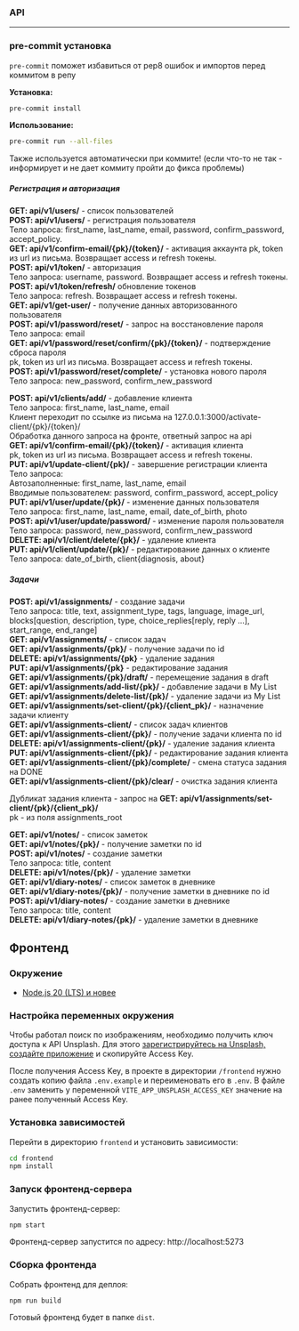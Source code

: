 ### API

---
### pre-commit установка

`pre-commit` поможет избавиться от pep8 ошибок и импортов перед коммитом в репу

**Установка:**
```bash
pre-commit install
```

**Использование:**
```bash
pre-commit run --all-files
```

Также используется автоматически при коммите! (если что-то не так - информирует
 и не дает коммиту пройти до фикса проблемы)

##### Регистрация и авторизация
**GET: api/v1/users/** - список пользователей  
**POST: api/v1/users/** - регистрация пользователя  
Тело запроса: first_name, last_name, email, password, confirm_password, accept_policy.  
**GET: api/v1/confirm-email/{pk}/{token}/**  - активация аккаунта
pk, token из url из письма. Возвращает access и refresh токены.  
**POST: api/v1/token/** - авторизация  
Тело запроса: username, password. Возвращает access и refresh токены.  
**POST: api/v1/token/refresh/**  обновление токенов  
Тело запроса: refresh. Возвращает access и refresh токены.  
**GET: api/v1/get-user/** - получение данных авторизованного пользователя  
**POST: api/v1/password/reset/** - запрос на восстановление пароля  
Тело запроса: email  
**GET: api/v1/password/reset/confirm/{pk}/{token}/** - подтверждение сброса пароля  
pk, token из url из письма. Возвращает access и refresh токены.  
**POST: api/v1/password/reset/complete/** - установка нового пароля  
Тело запроса: new_password, confirm_new_password  

**POST: api/v1/clients/add/** - добавление клиента  
Тело запроса: first_name, last_name, email  
Клиент переходит по ссылке из письма на 127.0.0.1:3000/activate-client/{pk}/{token}/  
Обработка данного запроса на фронте, ответный запрос на api  
**GET: api/v1/confirm-email/{pk}/{token}/** - активация клиента  
pk, token из url из письма. Возвращает access и refresh токены.  
**PUT: api/v1/update-client/{pk}/** - завершение регистрации клиента  
Тело запроса:  
Автозаполненные: first_name, last_name, email  
Вводимые пользователем: password, confirm_password, accept_policy  
**PUT: api/v1/user/update/{pk}/** - изменение данных пользователя  
Тело запроса: first_name, last_name, email, date_of_birth, photo  
**POST: api/v1/user/update/password/** - изменение пароля пользователя  
Тело запроса: password, new_password, confirm_new_password  
**DELETE: api/v1/client/delete/{pk}/** - удаление клиента  
**PUT: api/v1/client/update/{pk}/** - редактирование данных о клиенте  
Тело запроса: date_of_birth, client{diagnosis, about}  

##### Задачи
**POST: api/v1/assignments/** - создание задачи  
Тело запроса: title, text, assignment_type, tags, language, image_url, blocks[question, description, type, choice_replies[reply, reply ...], start_range, end_range]  
**GET: api/v1/assignments/** - список задач  
**GET: api/v1/assignments/{pk}/** - получение задачи по id  
**DELETE: api/v1/assignments/{pk}** - удаление задания  
**PUT: api/v1/assignments/{pk}** - редактирование задания  
**GET: api/v1/assignments/{pk}/draft/** - перемещение задания в draft  
**GET: api/v1/assignments/add-list/{pk}/** - добавление задачи в My List  
**GET: api/v1/assignments/delete-list/{pk}/** - удаление задачи из My List  
**GET: api/v1/assignments/set-client/{pk}/{client_pk}/** - назначение задачи клиенту  
**GET: api/v1/assignments-client/** - список задач клиентов  
**GET: api/v1/assignments-client/{pk}/** - получение задачи клиента по id  
**DELETE: api/v1/assignments-client/{pk}/** - удаление задания клиента  
**PUT: api/v1/assignments-client/{pk}/** - редактирование задания клиента  
**GET: api/v1/assignments-client/{pk}/complete/** - смена статуса задания на DONE  
**GET: api/v1/assignments-client/{pk}/clear/** - очистка задания клиента  

Дубликат задания клиента - запрос на **GET: api/v1/assignments/set-client/{pk}/{client_pk}/**  
pk - из поля assignments_root  

**GET: api/v1/notes/** - список заметок  
**GET: api/v1/notes/{pk}/** - получение заметки по id  
**POST: api/v1/notes/** - создание заметки  
Тело запроса: title, content  
**DELETE: api/v1/notes/{pk}/** - удаление заметки  
**GET: api/v1/diary-notes/** - список заметок в дневнике  
**GET: api/v1/diary-notes/{pk}/** - получение заметки в дневнике по id  
**POST: api/v1/diary-notes/** - создание заметки в дневнике  
Тело запроса: title, content  
**DELETE: api/v1/diary-notes/{pk}/** - удаление заметки в дневнике  

## Фронтенд

### Окружение

- [Node.js 20 (LTS) и новее](https://nodejs.org/en/download)

### Настройка переменных окружения

Чтобы работал поиск по изображениям, необходимо получить ключ доступа к API Unsplash.
Для этого [зарегистрируйтесь на Unsplash, создайте приложение](https://unsplash.com/documentation#creating-a-developer-account) и скопируйте Access Key.

После получения Access Key, в проекте в директории `/frontend` нужно создать копию файла `.env.example` и переименовать его в `.env`.
В файле `.env` заменить у переменной `VITE_APP_UNSPLASH_ACCESS_KEY` значение на ранее полученный Access Key.

### Установка зависимостей

Перейти в директорию `frontend` и установить зависимости:

```sh
cd frontend
npm install
```

### Запуск фронтенд-сервера

Запустить фронтенд-сервер:

```sh
npm start
```

Фронтенд-сервер запустится по адресу: http://localhost:5273

### Сборка фронтенда

Собрать фронтенд для деплоя:

```shell
npm run build
```

Готовый фронтенд будет в папке `dist`.
